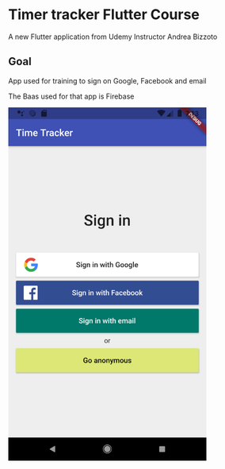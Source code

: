 # Timer tracker Flutter Course

A new Flutter application from Udemy
Instructor Andrea Bizzoto


## Goal

App used for training to sign on Google, Facebook and email

The Baas used for that app is Firebase

<img src="images/screenshot1.png" alt="App's screeshot" width="400"/>



